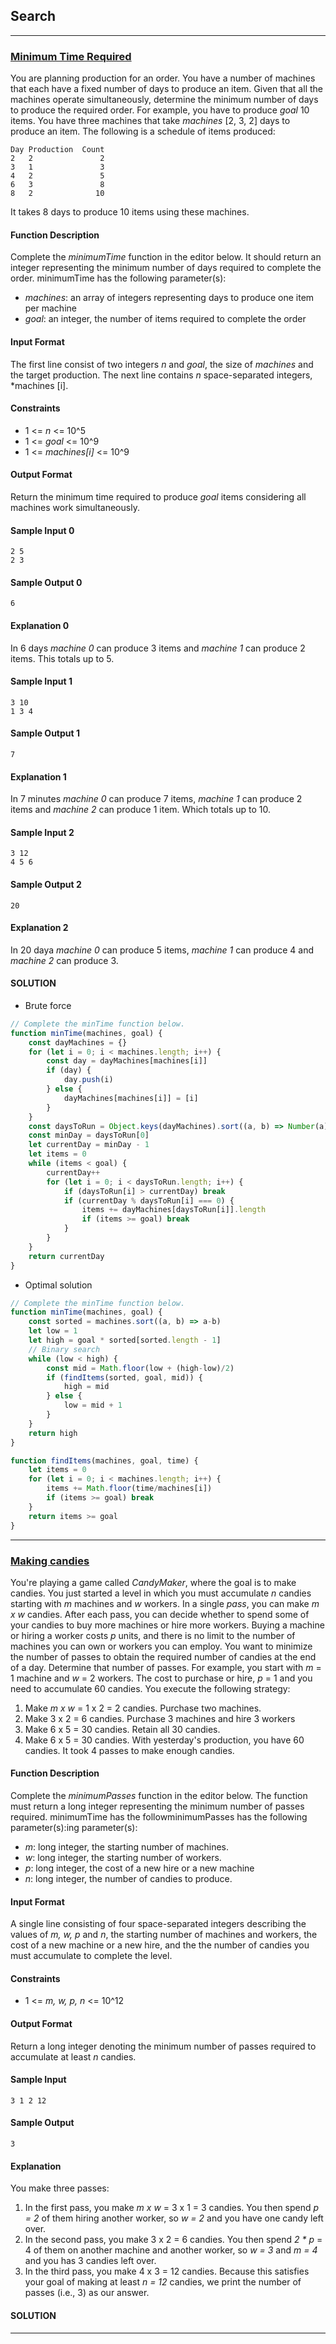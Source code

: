 ## Search
---
### [Minimum Time Required](https://www.hackerrank.com/challenges/minimum-time-required/problem)

You are planning production for an order. You have a number of machines that each have a fixed number of days to produce an item. Given that all the machines operate simultaneously, determine the minimum number of days to produce the required order.
For example, you have to produce *goal* 10 items. You have three machines that take *machines* [2, 3, 2] days to produce an item. The following is a schedule of items produced:
```
Day Production  Count
2   2               2
3   1               3
4   2               5
6   3               8
8   2              10
```
It takes 8 days to produce 10 items using these machines.
#### Function Description
Complete the *minimumTime* function in the editor below. It should return an integer representing the minimum number of days required to complete the order.
minimumTime has the following parameter(s):
- *machines*: an array of integers representing days to produce one item per machine
- *goal*: an integer, the number of items required to complete the order
#### Input Format
The first line consist of two integers *n* and *goal*, the size of *machines* and the target production.
The next line contains *n* space-separated integers, *machines [i].
#### Constraints
- 1 <= *n* <= 10^5
- 1 <= *goal* <= 10^9
- 1 <= *machines[i]* <= 10^9
#### Output Format
Return the minimum time required to produce *goal*  items considering all machines work simultaneously.
#### Sample Input 0
```
2 5
2 3
```
#### Sample Output 0
`6`
#### Explanation 0
In 6 days *machine 0* can produce 3 items and *machine 1* can produce 2 items. This totals up to 5.
#### Sample Input 1
```
3 10
1 3 4
```
#### Sample Output 1
`7`
#### Explanation 1
In 7 minutes *machine 0* can produce 7 items, *machine 1* can produce 2 items and *machine 2* can produce 1 item. Which totals up to 10.
#### Sample Input 2
```
3 12
4 5 6
```
#### Sample Output 2
`20`
#### Explanation 2
In 20 daya *machine 0* can produce 5 items, *machine 1* can produce 4 and *machine 2* can produce 3. 
#### SOLUTION
- Brute force
```js
// Complete the minTime function below.
function minTime(machines, goal) {
    const dayMachines = {}
    for (let i = 0; i < machines.length; i++) {
        const day = dayMachines[machines[i]]
        if (day) {
            day.push(i)
        } else {
            dayMachines[machines[i]] = [i]
        }
    }
    const daysToRun = Object.keys(dayMachines).sort((a, b) => Number(a)-Number(b))
    const minDay = daysToRun[0]
    let currentDay = minDay - 1
    let items = 0
    while (items < goal) {
        currentDay++
        for (let i = 0; i < daysToRun.length; i++) {
            if (daysToRun[i] > currentDay) break
            if (currentDay % daysToRun[i] === 0) {
                items += dayMachines[daysToRun[i]].length
                if (items >= goal) break
            }
        }
    }
    return currentDay
}
```
- Optimal solution
```js
// Complete the minTime function below.
function minTime(machines, goal) {
    const sorted = machines.sort((a, b) => a-b)
    let low = 1
    let high = goal * sorted[sorted.length - 1]
    // Binary search
    while (low < high) {
        const mid = Math.floor(low + (high-low)/2)
        if (findItems(sorted, goal, mid)) {
            high = mid
        } else {
            low = mid + 1
        }
    }
    return high
}

function findItems(machines, goal, time) {
    let items = 0
    for (let i = 0; i < machines.length; i++) {
        items += Math.floor(time/machines[i])
        if (items >= goal) break
    }
    return items >= goal
}
```

---

### [Making candies](https://www.hackerrank.com/challenges/making-candies/problem)

You're playing a game called *CandyMaker*, where the goal is to make candies.
You just started a level in which you must accumulate *n* candies starting with *m* machines and *w* workers. In a single *pass*, you can make *m x w* candies. After each pass, you can decide whether to spend some of your candies to buy more machines or hire more workers. Buying a machine or hiring a worker costs *p* units, and there is no limit to the number of machines you can own or workers you can employ.
You want to minimize the number of passes to obtain the required number of candies at the end of a day. Determine that number of passes.
For example, you start with *m* = 1 machine and *w* = 2 workers. The cost to purchase or hire, *p* = 1 and you need to accumulate 60 candies. You execute the following strategy:
1. Make *m x w* = 1 x 2 = 2 candies. Purchase two machines.
2. Make 3 x 2 = 6 candies. Purchase 3 machines and hire 3  workers
3. Make 6 x 5 = 30 candies. Retain all 30 candies.
4. Make 6 x 5 = 30 candies. With yesterday's production, you have 60 candies.
It took 4 passes to make enough candies.
#### Function Description
Complete the *minimumPasses* function in the editor below. The function must return a long integer representing the minimum number of passes required.
minimumTime has the followminimumPasses has the following parameter(s):ing parameter(s):
- *m*: long integer, the starting number of machines.
- *w*: long integer, the starting number of workers.
- *p*: long integer, the cost of a new hire or a new machine
- *n*: long integer, the number of candies to produce.
#### Input Format
A single line consisting of four space-separated integers describing the values of *m, w, p* and *n*, the starting number of machines and workers, the cost of a new machine or a new hire, and the the number of candies you must accumulate to complete the level.
#### Constraints
- 1 <= *m, w, p, n* <= 10^12
#### Output Format
Return a long integer denoting the minimum number of passes required to accumulate at least *n* candies.
#### Sample Input
```
3 1 2 12
```
#### Sample Output
`3`
#### Explanation
You make three passes:
1. In the first pass, you make *m x w* = 3 x 1 = 3 candies. You then spend *p = 2* of them hiring another worker, so *w = 2* and you have one candy left over.
2. In the second pass, you make 3 x 2 = 6 candies. You then spend *2 * p* = 4 of them on another machine and another worker, so *w = 3* and *m = 4* and you has 3 candies left over.
3. In the third pass, you make 4 x 3 = 12 candies. Because this satisfies your goal of making at least *n = 12* candies, we print the number of passes (i.e., 3) as our answer.
#### SOLUTION
---
